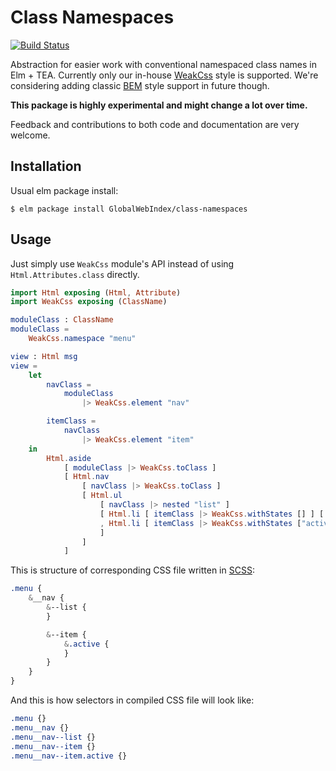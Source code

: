 # Class Namespaces

[![Build Status](https://travis-ci.org/GlobalWebIndex/class-namespaces.svg?branch=master)](https://travis-ci.org/GlobalWebIndex/class-namespaces)

Abstraction for easier work with conventional namespaced class names in Elm + TEA.
Currently only our in-house [WeakCss](https://github.com/GlobalWebIndex/weak-css) style is supported.
We're considering adding classic [BEM](http://getbem.com/) style support in future though.

**This package is highly experimental and might change a lot over time.**

Feedback and contributions to both code and documentation are very welcome.

## Installation

Usual elm package install:

```
$ elm package install GlobalWebIndex/class-namespaces
```

## Usage

Just simply use `WeakCss` module's API instead of using `Html.Attributes.class` directly.

```elm
import Html exposing (Html, Attribute)
import WeakCss exposing (ClassName)

moduleClass : ClassName
moduleClass =
    WeakCss.namespace "menu"

view : Html msg
view =
    let
        navClass =
            moduleClass
                |> WeakCss.element "nav"

        itemClass =
            navClass
                |> WeakCss.element "item"
    in
        Html.aside
            [ moduleClass |> WeakCss.toClass ]
            [ Html.nav
                [ navClass |> WeakCss.toClass ]
                [ Html.ul
                    [ navClass |> nested "list" ]
                    [ Html.li [ itemClass |> WeakCss.withStates [] ] [ Html.text "first item"]
                    , Html.li [ itemClass |> WeakCss.withStates ["active"] ] [ Html.text "second active item"]
                    ]
                ]
            ]
```

This is structure of corresponding CSS file written in [SCSS](http://sass-lang.com/):

```scss
.menu {
    &__nav {
        &--list {
        }

        &--item {
            &.active {
            }
        }
    }
}
```

And this is how selectors in compiled CSS file will look like:

```css
.menu {}
.menu__nav {}
.menu__nav--list {}
.menu__nav--item {}
.menu__nav--item.active {}
```
